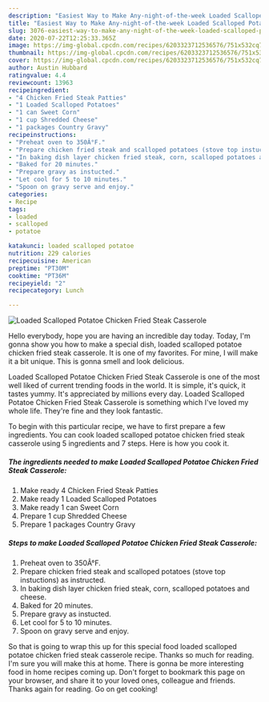 ```yaml
---
description: "Easiest Way to Make Any-night-of-the-week Loaded Scalloped Potatoe Chicken Fried Steak Casserole"
title: "Easiest Way to Make Any-night-of-the-week Loaded Scalloped Potatoe Chicken Fried Steak Casserole"
slug: 3076-easiest-way-to-make-any-night-of-the-week-loaded-scalloped-potatoe-chicken-fried-steak-casserole
date: 2020-07-22T12:25:33.365Z
image: https://img-global.cpcdn.com/recipes/6203323712536576/751x532cq70/loaded-scalloped-potatoe-chicken-fried-steak-casserole-recipe-main-photo.jpg
thumbnail: https://img-global.cpcdn.com/recipes/6203323712536576/751x532cq70/loaded-scalloped-potatoe-chicken-fried-steak-casserole-recipe-main-photo.jpg
cover: https://img-global.cpcdn.com/recipes/6203323712536576/751x532cq70/loaded-scalloped-potatoe-chicken-fried-steak-casserole-recipe-main-photo.jpg
author: Austin Hubbard
ratingvalue: 4.4
reviewcount: 13963
recipeingredient:
- "4 Chicken Fried Steak Patties"
- "1 Loaded Scalloped Potatoes"
- "1 can Sweet Corn"
- "1 cup Shredded Cheese"
- "1 packages Country Gravy"
recipeinstructions:
- "Preheat oven to 350Â°F."
- "Prepare chicken fried steak and scalloped potatoes (stove top instuctions) as instructed."
- "In baking dish layer chicken fried steak, corn, scalloped potatoes and cheese."
- "Baked for 20 minutes."
- "Prepare gravy as instucted."
- "Let cool for 5 to 10 minutes."
- "Spoon on gravy serve and enjoy."
categories:
- Recipe
tags:
- loaded
- scalloped
- potatoe

katakunci: loaded scalloped potatoe 
nutrition: 229 calories
recipecuisine: American
preptime: "PT30M"
cooktime: "PT36M"
recipeyield: "2"
recipecategory: Lunch

---
```



![Loaded Scalloped Potatoe Chicken Fried Steak Casserole](https://img-global.cpcdn.com/recipes/6203323712536576/751x532cq70/loaded-scalloped-potatoe-chicken-fried-steak-casserole-recipe-main-photo.jpg)

Hello everybody, hope you are having an incredible day today. Today, I'm gonna show you how to make a special dish, loaded scalloped potatoe chicken fried steak casserole. It is one of my favorites. For mine, I will make it a bit unique. This is gonna smell and look delicious.

Loaded Scalloped Potatoe Chicken Fried Steak Casserole is one of the most well liked of current trending foods in the world. It is simple, it's quick, it tastes yummy. It's appreciated by millions every day. Loaded Scalloped Potatoe Chicken Fried Steak Casserole is something which I've loved my whole life. They're fine and they look fantastic.




To begin with this particular recipe, we have to first prepare a few ingredients. You can cook loaded scalloped potatoe chicken fried steak casserole using 5 ingredients and 7 steps. Here is how you cook it.

<!--inarticleads1-->

##### The ingredients needed to make Loaded Scalloped Potatoe Chicken Fried Steak Casserole:

1. Make ready 4 Chicken Fried Steak Patties
1. Make ready 1 Loaded Scalloped Potatoes
1. Make ready 1 can Sweet Corn
1. Prepare 1 cup Shredded Cheese
1. Prepare 1 packages Country Gravy




<!--inarticleads2-->

##### Steps to make Loaded Scalloped Potatoe Chicken Fried Steak Casserole:

1. Preheat oven to 350Â°F.
1. Prepare chicken fried steak and scalloped potatoes (stove top instuctions) as instructed.
1. In baking dish layer chicken fried steak, corn, scalloped potatoes and cheese.
1. Baked for 20 minutes.
1. Prepare gravy as instucted.
1. Let cool for 5 to 10 minutes.
1. Spoon on gravy serve and enjoy.




So that is going to wrap this up for this special food loaded scalloped potatoe chicken fried steak casserole recipe. Thanks so much for reading. I'm sure you will make this at home. There is gonna be more interesting food in home recipes coming up. Don't forget to bookmark this page on your browser, and share it to your loved ones, colleague and friends. Thanks again for reading. Go on get cooking!
